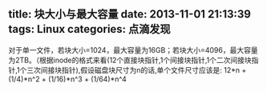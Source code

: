 title: 块大小与最大容量
date: 2013-11-01 21:13:39
tags: Linux
categories: 点滴发现
---
对于单一文件，若块大小=1024，最大容量为16GB；若块大小=4096，最大容量为2TB。（根据inode的格式来看(12个直接块指针,1个间接块指针,1个二次间接块指针,1个三次间接块指针),假设磁盘块尺寸为n的话,单个文件尺寸应该是:
12*n + (1/4)*n^2 + (1/16)*n^3 + (1/64)*n^4

